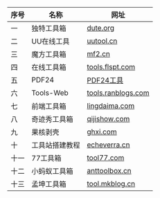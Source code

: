 | 序号 | 名称                | 网址                                |
|------|---------------------|-------------------------------------|
| 一   | 独特工具箱          | [dute.org](https://www.dute.org)    |
| 二   | UU在线工具          | [uutool.cn](https://uutool.cn)      |
| 三   | 魔方工具箱          | [mf2.cn](http://www.mf2.cn)         |
| 四   | 在线工具箱          | [tools.flspt.com](https://tools.flspt.com) |
| 五   | PDF24               | [PDF24工具](https://tools.pdf24.org/zh) |
| 六   | Tools-Web           | [tools.ranblogs.com](https://tools.ranblogs.com) |
| 七   | 前端工具箱          | [lingdaima.com](https://beta.lingdaima.com) |
| 八   | 奇迹秀工具箱        | [qijishow.com](https://www.qijishow.com/down/index.html) |
| 九   | 果核剥壳            | [ghxi.com](https://www.ghxi.com)    |
| 十   | 工具站搭建教程      | [echeverra.cn](https://echeverra.cn/web-tool) |
| 十一 | 77工具箱            | [tool77.com](https://www.tool77.com) |
| 十二 | 小蚂蚁工具箱        | [anttoolbox.cn](https://anttoolbox.cn) |
| 十三 | 孟坤工具箱          | [tool.mkblog.cn](https://tool.mkblog.cn) |